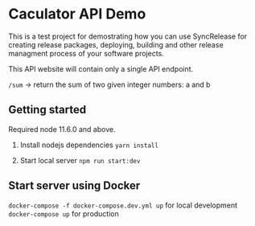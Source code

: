 Caculator API Demo
==================

This is a test project for demostrating how you can use SyncRelease for creating release packages, deploying, building and other release managment process of your software projects.


This API website will contain only a single API endpoint.


`/sum` -> return the sum of two given integer numbers: a and b

Getting started
----------------

Required node 11.6.0 and above. 

1) Install nodejs dependencies 
`yarn install`

2) Start local server
`npm run start:dev`


Start server using Docker
--------------------------

`docker-compose -f docker-compose.dev.yml up` for local development
`docker-compose up` for production



